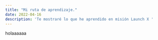 ```yaml
---
title: "Mi ruta de aprendizaje."
date: 2022-04-16
description: 'Te mostraré lo que he aprendido en misión Launch X '
---
```


holaaaaaa
